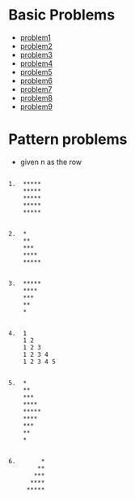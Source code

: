 # Basic Problems
- [problem1](https://codeforces.com/group/MWSDmqGsZm/contest/219158/problem/J)
- [problem2](https://codeforces.com/group/MWSDmqGsZm/contest/219158/problem/T)
- [problem3](https://codeforces.com/group/MWSDmqGsZm/contest/219158/problem/F)
- [problem4](https://codeforces.com/group/MWSDmqGsZm/contest/326907/problem/D)
- [problem5](https://codeforces.com/problemset/problem/4/A)
- [problem6](https://codeforces.com/group/MWSDmqGsZm/contest/219158/problem/G)
- [problem7](https://codeforces.com/group/MWSDmqGsZm/contest/219158/problem/I)
- [problem8](https://codeforces.com/group/MWSDmqGsZm/contest/219158/problem/K)
- [problem9](https://codeforces.com/group/MWSDmqGsZm/contest/219158/problem/L)

# Pattern problems
- given n as the row 

```

1.  *****
    *****
    *****
    *****
    *****


2.  *
    **
    ***
    ****
    *****


3.  *****
    ****
    ***
    **
    *


4.  1
    1 2
    1 2 3
    1 2 3 4
    1 2 3 4 5


5.  *
    **
    ***
    ****
    *****
    ****
    ***
    **
    *


6.       *
        **
       ***
      ****
     *****

```
